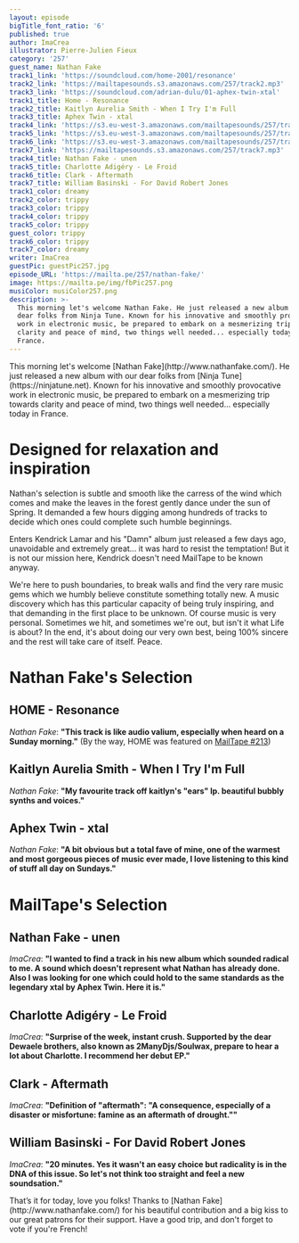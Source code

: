 ```yaml
---
layout: episode
bigTitle_font_ratio: '6'
published: true
author: ImaCrea
illustrator: Pierre-Julien Fieux
category: '257'
guest_name: Nathan Fake
track1_link: 'https://soundcloud.com/home-2001/resonance'
track2_link: 'https://mailtapesounds.s3.amazonaws.com/257/track2.mp3'
track3_link: 'https://soundcloud.com/adrian-dulu/01-aphex-twin-xtal'
track1_title: Home - Resonance
track2_title: Kaitlyn Aurelia Smith - When I Try I'm Full
track3_title: Aphex Twin - xtal
track4_link: 'https://s3.eu-west-3.amazonaws.com/mailtapesounds/257/track4.mp3'
track5_link: 'https://s3.eu-west-3.amazonaws.com/mailtapesounds/257/track5.mp3'
track6_link: 'https://s3.eu-west-3.amazonaws.com/mailtapesounds/257/track6.mp3'
track7_link: 'https://mailtapesounds.s3.amazonaws.com/257/track7.mp3'
track4_title: Nathan Fake - unen
track5_title: Charlotte Adigéry - Le Froid
track6_title: Clark - Aftermath
track7_title: William Basinski - For David Robert Jones
track1_color: dreamy
track2_color: trippy
track3_color: trippy
track4_color: trippy
track5_color: trippy
guest_color: trippy
track6_color: trippy
track7_color: dreamy
writer: ImaCrea
guestPic: guestPic257.jpg
episode_URL: 'https://mailta.pe/257/nathan-fake/'
image: https://mailta.pe/img/fbPic257.png
musiColor: musiColor257.png
description: >-
  This morning let's welcome Nathan Fake. He just released a new album with our
  dear folks from Ninja Tune. Known for his innovative and smoothly provocative
  work in electronic music, be prepared to embark on a mesmerizing trip towards
  clarity and peace of mind, two things well needed... especially today in
  France.
---
```

<p id="introduction">This morning let's welcome [Nathan Fake](http://www.nathanfake.com/). He just released a new album with our dear folks from [Ninja Tune](https://ninjatune.net). Known for his innovative and smoothly provocative work in electronic music, be prepared to embark on a mesmerizing trip towards clarity and peace of mind, two things well needed... especially today in France.</p>

# Designed for relaxation and inspiration
Nathan's selection is subtle and smooth like the carress of the wind which comes and make the leaves in the forest gently dance under the sun of Spring. It demanded a few hours digging among hundreds of tracks to decide which ones could complete such humble beginnings.

Enters Kendrick Lamar and his "Damn" album just released a few days ago, unavoidable and extremely great... it was hard to resist the temptation! But it is not our mission here, Kendrick doesn't need MailTape to be known anyway.

We're here to push boundaries, to break walls and find the very rare music gems which we humbly believe constitute something totally new. A music discovery which has this particular capacity of being truly inspiring, and that demanding in the first place to be unknown. Of course music is very personal. Sometimes we hit, and sometimes we're out, but isn't it what Life is about? In the end, it's about doing our very own best, being 100% sincere and the rest will take care of itself. Peace.

# **Nathan Fake's Selection**

## HOME - Resonance
_Nathan Fake_: **"**This track is like audio valium, especially when heard on a Sunday morning.**"** (By the way, HOME was featured on [MailTape #213](https://mailta.pe/213/home/))

## Kaitlyn Aurelia Smith - When I Try I'm Full
_Nathan Fake_: **"**My favourite track off kaitlyn's "ears" lp. beautiful bubbly synths and voices.**"**

## Aphex Twin - xtal
_Nathan Fake_: **"**A bit obvious but a total fave of mine, one of the warmest and most gorgeous pieces of music ever made, I love listening to this kind of stuff all day on Sundays.**"**


# MailTape's Selection

## Nathan Fake - unen
_ImaCrea_: **"**I wanted to find a track in his new album which sounded radical to me. A sound which doesn't represent what Nathan has already done. Also I was looking for one which could hold to the same standards as the legendary xtal by Aphex Twin. Here it is.**"**

## Charlotte Adigéry - Le Froid
_ImaCrea_: **"**Surprise of the week, instant crush. Supported by the dear Dewaele brothers, also known as 2ManyDjs/Soulwax, prepare to hear a lot about Charlotte. I recommend her debut EP.**"**

## Clark - Aftermath
_ImaCrea_: **"**Definition of "aftermath": "A consequence, especially of a disaster or misfortune: famine as an aftermath of drought."**"**

## William Basinski - For David Robert Jones
_ImaCrea_: **"**20 minutes. Yes it wasn't an easy choice but radicality is in the DNA of this issue. So let's not think too straight and feel a new soundsation.**"**


<p id="outroduction">That’s it for today, love you folks! Thanks to [Nathan Fake](http://www.nathanfake.com/) for his beautiful contribution and a big kiss to our great patrons for their support. Have a good trip, and don't forget to vote if you're French!</p>
